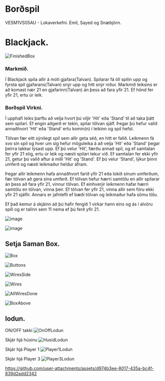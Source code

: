 # Borðspil
VESM1VS05AU - Lokaverkefni. 
Emil, Sayed og Snæbjörn.

# Blackjack.
![FinishedBox](https://github.com/user-attachments/assets/533f5fe8-7c99-460d-9f82-11caf5999158)

### Markmið.
Í Blackjack spila allir á móti gjafara(Talvan). Spilarar fá öll spilin upp og fyrsta spil gjafarans(Talvan) snýr upp og hitt snýr niður. Markmið leiksins er að komast nær 21 en gjafarinn(Talvan) án þess að fara yfir 21. Ef hönd fer yfir 21, ertu úr leik.

### Borðspil Virkni.
Í upphafi leiks þarftu að velja hvort þú viljir 'Hit' eða 'Stand' til að taka þátt sem spilari. Ef engin aðgerð er tekin, spilar tölvan sjálf. Þegar þú hefur valið annaðhvort 'Hit' eða 'Stand' ertu komin(n) í leikinn og spil hefst.

Tölvan fær eitt sýnilegt spil sem allir geta séð, en hitt er falið. Leikmenn fá svo sín spil og hver um sig hefur möguleika á að velja 'Hit' eða 'Stand' þegar þeirra takkar lýsast upp. Ef þú velur 'Hit', færðu annað spil, og ef samtalan fer yfir 21 stig, ertu úr leik og næsti spilari tekur við. Ef samtalan fer ekki yfir 21, getur þú valið aftur á milli 'Hit' og 'Stand'. Ef þú velur 'Stand', lýkur þinni umferð og næsti leikmaður heldur áfram.

Þegar allir leikmenn hafa annaðhvort farið yfir 21 eða lokið sínum umferðum, fær tölvan að gera sína umferð. Ef tölvan hefur hærri samtölu en allir spilarar án þess að fara yfir 21, vinnur tölvan. Ef einhverjir leikmenn hafar hærri samtölu en tölvan, vinna þeir. Ef tölvan fer yfir 21, vinna allir sem fóru ekki yfir 21 sjálfir. Annars er jafntefli ef bæði tölvan og leikmaður hafa sömu tölu.


Ef það kemur á skjáinn að þú hafir fengið 1 virkar hann eins og ás í alvöru spili og er talinn sem 11 nema ef þú ferð yfir 21.


![image](https://github.com/user-attachments/assets/e57610b5-51e4-4206-91fa-f0d04b00f391)

![image](https://github.com/user-attachments/assets/b150e7f2-1419-4210-bb82-2888da8fa88d)



## Setja Saman Box.
![Box](https://github.com/user-attachments/assets/6e2a048a-b594-45f3-8f9e-c2437e32363c)

![Buttons](https://github.com/user-attachments/assets/24fd63bd-bab7-4fcf-9348-51994b8491a4)

![WiresSide](https://github.com/user-attachments/assets/d1babc73-7aa9-4e02-9d94-9371566558c7)

![Wires](https://github.com/user-attachments/assets/bf31724a-680b-415a-aaa0-66cb22679d40)

![AllWiresDone](https://github.com/user-attachments/assets/63e04f2e-05d4-4c20-bf4e-e17382680d64)

![BoxAbove](https://github.com/user-attachments/assets/dbc8fcee-883b-4618-8a02-e1c5a80c4837)


## lodun.

ON/OFF takki
![OnOffLodun](https://github.com/user-attachments/assets/35275d14-f0e4-4091-a1a6-7166a3677199)

Skjár hjá húsinu
![HusidLodun](https://github.com/user-attachments/assets/067107bb-3989-4f59-a4e9-50446372fbaf)

Skjár hjá Player 1
![Player1Lodun](https://github.com/user-attachments/assets/489bd9eb-61e9-40d6-9a90-a5493e052e74)

Skjár hjá Player 3
![Player3Lodun](https://github.com/user-attachments/assets/e1f67ec9-f2e5-44bc-b491-2df7b9026b9e)








https://github.com/user-attachments/assets/d974b3ee-8017-435a-bc4f-839d2add2342








